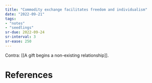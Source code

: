 ```yaml
---
title: "Commodity exchange facilitates freedom and individualism"
date: "2022-09-21"
tags:
- "notes"
- "seedlings"
sr-due: 2022-09-24
sr-interval: 3
sr-ease: 250
---
```


Contra: [[A gift begins a non-existing relationship]].

# References